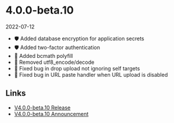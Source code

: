 # 4.0.0-beta.10

2022-07-12

- 🛡 Added database encryption for application secrets
- 🛡 Added two-factor authentication
- 🐘 Added bcmath polyfill
- 🐘 Removed utf8_encode/decode
- 🐞 Fixed bug in drop upload not ignoring self targets
- 🐞 Fixed bug in URL paste handler when URL upload is disabled

## Links

- [V4.0.0-beta.10 Release](https://chevereto.com/community/threads/chevereto-v4-0-0-beta-10.14380/)
- [V4.0.0-beta.10 Announcement](https://chevereto.com/community/threads/chevereto-v4-0-0-beta-10-announcement.14343/)
